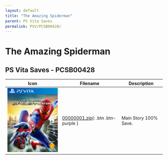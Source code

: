 ```yaml
---
layout: default
title: "The Amazing Spiderman"
parent: PS Vita Saves
permalink: PSV/PCSB00428/
---
```

# The Amazing Spiderman

## PS Vita Saves - PCSB00428

| Icon | Filename | Description |
|------|----------|-------------|
| ![The Amazing Spiderman](icon0.png) | [00000001.zip](00000001.zip){: .btn .btn-purple } | Main Story 100% Save.  |
